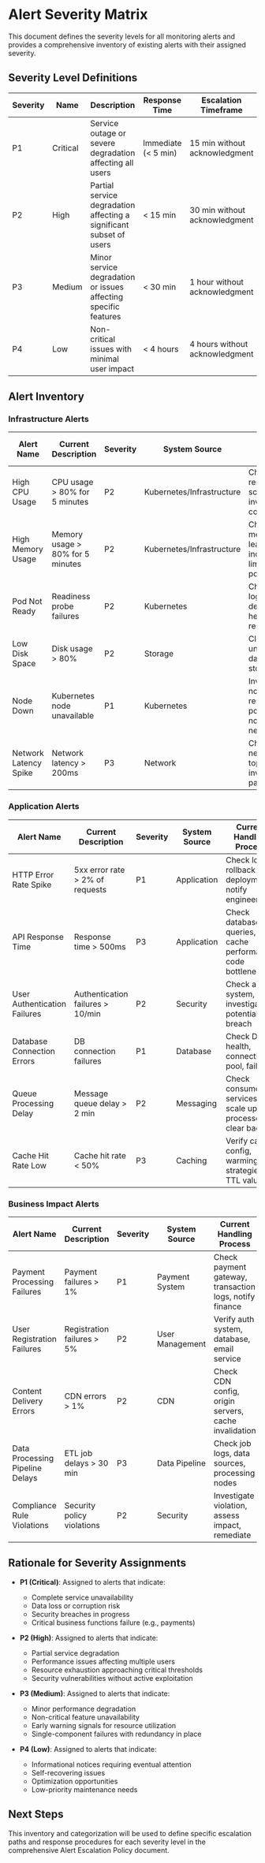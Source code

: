 # Alert Severity Matrix

This document defines the severity levels for all monitoring alerts and provides a comprehensive inventory of existing alerts with their assigned severity.

## Severity Level Definitions

| Severity | Name | Description | Response Time | Escalation Timeframe |
|----------|------|-------------|---------------|----------------------|
| P1 | Critical | Service outage or severe degradation affecting all users | Immediate (< 5 min) | 15 min without acknowledgment |
| P2 | High | Partial service degradation affecting a significant subset of users | < 15 min | 30 min without acknowledgment |
| P3 | Medium | Minor service degradation or issues affecting specific features | < 30 min | 1 hour without acknowledgment |
| P4 | Low | Non-critical issues with minimal user impact | < 4 hours | 4 hours without acknowledgment |

## Alert Inventory

### Infrastructure Alerts

| Alert Name | Current Description | Severity | System Source | Current Handling Process |
|------------|---------------------|----------|---------------|--------------------------|
| High CPU Usage | CPU usage > 80% for 5 minutes | P2 | Kubernetes/Infrastructure | Check pod resources, scale up, investigate code |
| High Memory Usage | Memory usage > 80% for 5 minutes | P2 | Kubernetes/Infrastructure | Check for memory leaks, increase limits, restart pods |
| Pod Not Ready | Readiness probe failures | P2 | Kubernetes | Check pod logs, ensure dependencies healthy, restart pod |
| Low Disk Space | Disk usage > 80% | P2 | Storage | Cleanup unnecessary data, scale storage |
| Node Down | Kubernetes node unavailable | P1 | Kubernetes | Investigate node, reschedule pods, replace node if needed |
| Network Latency Spike | Network latency > 200ms | P3 | Network | Check network topology, investigate packet loss |

### Application Alerts

| Alert Name | Current Description | Severity | System Source | Current Handling Process |
|------------|---------------------|----------|---------------|--------------------------|
| HTTP Error Rate Spike | 5xx error rate > 2% of requests | P1 | Application | Check logs, rollback deployments, notify engineering |
| API Response Time | Response time > 500ms | P3 | Application | Check database queries, cache performance, code bottlenecks |
| User Authentication Failures | Authentication failures > 10/min | P2 | Security | Check auth system, investigate potential breach |
| Database Connection Errors | DB connection failures | P1 | Database | Check DB health, connection pool, failover |
| Queue Processing Delay | Message queue delay > 2 min | P2 | Messaging | Check consumer services, scale up processors, clear backlog |
| Cache Hit Rate Low | Cache hit rate < 50% | P3 | Caching | Verify cache config, warming strategies, TTL values |

### Business Impact Alerts

| Alert Name | Current Description | Severity | System Source | Current Handling Process |
|------------|---------------------|----------|---------------|--------------------------|
| Payment Processing Failures | Payment failures > 1% | P1 | Payment System | Check payment gateway, transaction logs, notify finance |
| User Registration Failures | Registration failures > 5% | P2 | User Management | Verify auth system, database, email service |
| Content Delivery Errors | CDN errors > 1% | P2 | CDN | Check CDN config, origin servers, cache invalidation |
| Data Processing Pipeline Delays | ETL job delays > 30 min | P3 | Data Pipeline | Check job logs, data sources, processing nodes |
| Compliance Rule Violations | Security policy violations | P2 | Security | Investigate violation, assess impact, remediate |

## Rationale for Severity Assignments

- **P1 (Critical)**: Assigned to alerts that indicate:
  - Complete service unavailability
  - Data loss or corruption risk
  - Security breaches in progress
  - Critical business functions failure (e.g., payments)

- **P2 (High)**: Assigned to alerts that indicate:
  - Partial service degradation
  - Performance issues affecting multiple users
  - Resource exhaustion approaching critical thresholds
  - Security vulnerabilities without active exploitation

- **P3 (Medium)**: Assigned to alerts that indicate:
  - Minor performance degradation
  - Non-critical feature unavailability
  - Early warning signals for resource utilization
  - Single-component failures with redundancy in place

- **P4 (Low)**: Assigned to alerts that indicate:
  - Informational notices requiring eventual attention
  - Self-recovering issues
  - Optimization opportunities
  - Low-priority maintenance needs

## Next Steps

This inventory and categorization will be used to define specific escalation paths and response procedures for each severity level in the comprehensive Alert Escalation Policy document. 